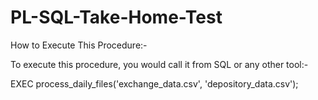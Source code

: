 # PL-SQL-Take-Home-Test
How to Execute This Procedure:-

To execute this procedure, you would call it from SQL or any other tool:-

EXEC process_daily_files('exchange_data.csv', 'depository_data.csv');
